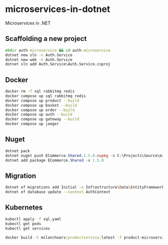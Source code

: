 # microservices-in-dotnet
Microservices in .NET

## Scaffolding a new project
``` cmd
mkdir auth-microservice && cd auth-microservice
dotnet new sln -n Auth.Service
dotnet new web -n Auth.Service
dotnet sln add Auth.Service\Auth.Service.csproj
```

## Docker
``` bash  
docker rm -f sql rabbitmq redis
docker compose up sql rabbitmq redis
docker compose up product --build
docker compose up basket --build
docker compose up order --build
docker compose up auth --build
docker compose up gateway --build
docker compose up jaeger
```

## Nuget
``` powershell   
dotnet pack
dotnet nuget push ECommerce.Shared.1.5.0.nupkg -s C:\Projects\Source\microservices-in-dotnet\local-nuget-packages
dotnet add package ECommerce.Shared -v 1.5.0
```

## Migration
``` bash
dotnet ef migrations add Initial -o Infrastructure\Data\EntityFramework\Migrations
dotnet ef database update --context AuthContext
```

## Kubernetes
``` cmd
kubectl apply -f sql.yaml
kubectl get pods
kubectl get services

docker build -t milanchoars/productservice:latest -f product-microservice\Product.Service\Dockerfile .

```
